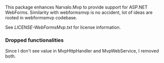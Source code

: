 ﻿
This package enhances Narvalo.Mvp to provide support for ASP.NET WebForms.
Similarity with webformsmvp is no accident, lot of ideas are rooted in webformsmvp codebase.

See _LICENSE-WebFormsMvp.txt_ for license information.

### Dropped functionalities

Since I don't see value in MvpHttpHandler and MvpWebService, I removed both.
